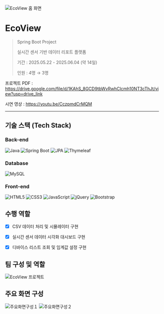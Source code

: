 ![EcoView 홈 화면](https://github.com/user-attachments/assets/61c22331-ea11-444b-a105-17cb6dfeeec4)

# EcoView
> Spring Boot Project
>
> 실시간 센서 기반 데이터 리포트 플랫폼
> 
> 기간 : 2025.05.22 - 2025.06.04 (약 14일)
>
> 인원 : 4명 → 3명

프로젝트 PDF : https://drive.google.com/file/d/1KAhS_8GCD9tbWvRwhClcmh10NT3cThJt/view?usp=drive_link

시연 영상 : https://youtu.be/CczpmdCrMQM

---

## 기술 스택 (Tech Stack)

### Back-end  
![Java](https://img.shields.io/badge/Java-007396?style=for-the-badge&logo=openjdk&logoColor=white)
![Spring Boot](https://img.shields.io/badge/Spring%20Boot-6DB33F?style=for-the-badge&logo=springboot&logoColor=white)
![JPA](https://img.shields.io/badge/JPA-59666C?style=for-the-badge&logo=hibernate&logoColor=white)
![Thymeleaf](https://img.shields.io/badge/Thymeleaf-005F0F?style=for-the-badge&logo=thymeleaf&logoColor=white)

### Database  
![MySQL](https://img.shields.io/badge/MySQL-4479A1?style=for-the-badge&logo=mysql&logoColor=white)

### Front-end  
![HTML5](https://img.shields.io/badge/HTML5-E34F26?style=for-the-badge&logo=html5&logoColor=white)
![CSS3](https://img.shields.io/badge/CSS3-1572B6?style=for-the-badge&logo=css3&logoColor=white)
![JavaScript](https://img.shields.io/badge/JavaScript-F7DF1E?style=for-the-badge&logo=javascript&logoColor=black)
![jQuery](https://img.shields.io/badge/jQuery-0769AD?style=for-the-badge&logo=jquery&logoColor=white)
![Bootstrap](https://img.shields.io/badge/Bootstrap-7952B3?style=for-the-badge&logo=bootstrap&logoColor=white)


## 수행 역할
- [x] CSV 데이터 처리 및 시뮬레이터 구현
- [x] 실시간 센서 데이터 시각화 대시보드 구현
- [x] 디바이스 리스트 조회 및 임계값 설정 구현



## 팀 구성 및 역할
![EcoView 프로젝트](https://github.com/user-attachments/assets/debc044d-0d42-4abe-8642-5282d8e3db85)


## 주요 화면 구성
![주요화면구성１](https://github.com/user-attachments/assets/47f9ec01-5bc7-4747-ab85-ee5c6d1dd461)
![주요화면구성２](https://github.com/user-attachments/assets/687cf271-6e7e-45d3-8e0b-0ca38137b796)






